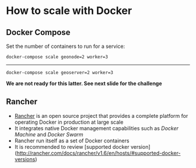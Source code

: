 # How to scale with Docker

## Docker Compose

Set the number of containers to run for a service:

```
docker-compose scale geonode=2 worker=3
```
---
```
docker-compose scale geoserver=2 worker=3
```
**We are not ready for this latter. See next slide for the challenge**

## Rancher

- [Rancher]() is an open source project that provides a complete platform for operating Docker in production at large scale
- It integrates native Docker management capabilities such as *Docker Machine* and *Docker Swarm*
- Rancher run itself as a set of Docker containers
- It is recommended to review [supported docker version] (http://rancher.com/docs/rancher/v1.6/en/hosts/#supported-docker-versions)
